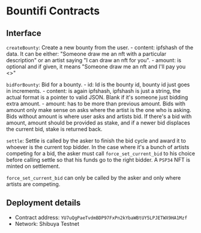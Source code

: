 # Bountifi Contracts

## Interface

`createBounty`: Create a new bounty from the user.
    - content: ipfshash of the data. It can be either: "Someone draw me an nft with a particular description" or an artist saying "I can draw an nft for you".
    - amount: is optional and if given, it means "Someone draw me an nft and I'll pay you <>"

`bidForBounty`: Bid for a bounty.
    - id: Id is the bounty id, bounty id just goes in increments.
    - content: is again ipfshash, ipfshash is just a string, the actual format is a pointer to valid JSON. Blank if it's someone just bidding extra amount.
    - amount: has to be more than previous amount. Bids with amount only make sense on asks where the artist is the one who is asking. Bids without amount is where user asks and artists bid. If there's a bid with amount, amount should be provided as stake, and if a newer bid displaces the current bid, stake is returned back.

`settle`: Settle is called by the asker to finish the bid cycle and award it to whoever is the current top bidder. In the case where it's a bunch of artists competing for a bid, the asker must call `force_set_current_bid` to his choice before calling settle so that his funds go to the right bidder. A `PSP34` NFT is minted on settlement.

`force_set_current_bid` can only be called by the asker and only where artists are competing.

## Deployment details

- Contract address: `YU7uQgPaeTvdmBDP97FxPn2kYbaWBtUY5LPJETWX9HA1Mzf`
- Network: Shibuya Testnet
